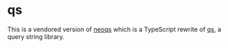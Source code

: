 # qs

This is a vendored version of [neoqs](https://github.com/PuruVJ/neoqs) which is
a TypeScript rewrite of [qs](https://github.com/ljharb/qs), a query string
library.
